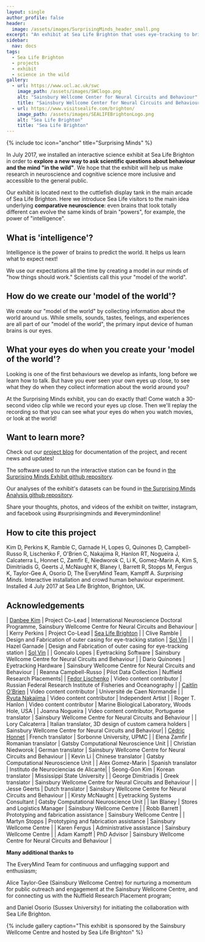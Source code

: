 ```yaml
---
layout: single
author_profile: false
header:
  image: /assets/images/SurprisingMinds_header_small.png
excerpt: "An exhibit at Sea Life Brighton that uses eye-tracking to bring neuroscience 'into the wild'! "
sidebar:  
  nav: docs
tags:
  - Sea Life Brighton
  - projects
  - exhibit
  - science in the wild
gallery: 
  - url: https://www.ucl.ac.uk/swc
    image_path: /assets/images/SWClogo.png
    alt: "Sainsbury Wellcome Center for Neural Circuits and Behaviour"
    title: "Sainsbury Wellcome Center for Neural Circuits and Behaviour"
  - url: https://www.visitsealife.com/brighton/
    image_path: /assets/images/SEALIFEBrightonLogo.png
    alt: "Sea Life Brighton"
    title: "Sea Life Brighton"
---
```


{% include toc icon="anchor" title="Surprising Minds" %}

In July 2017, we installed an interactive science exhibit at Sea Life Brighton in order to **explore a new way to ask scientific questions about behaviour and the mind "in the wild"**. We hope that the exhibit will help us make research in neuroscience and cognitive science more inclusive and accessible to the general public. 

Our exhibit is located next to the cuttlefish display tank in the main arcade of Sea Life Brighton. Here we introduce Sea Life visitors to the main idea underlying **comparative neuroscience**: even brains that look totally different can evolve the same kinds of brain "powers", for example, the power of "intelligence". 

## What is 'intelligence'?

Intelligence is the power of brains to predict the world. It helps us learn what to expect next!

We use our expectations all the time by creating a model in our minds of "how things should work." Scientists call this your "model of the world".

## How do we create our 'model of the world'?

We create our "model of the world" by collecting information about the world around us. While smells, sounds, tastes, feelings, and experiences are all part of our "model of the world", the primary input device of human brains is our eyes. 

## What your eyes do when you create your 'model of the world'?

Looking is one of the first behaviours we develop as infants, long before we learn how to talk. But have you ever seen your own eyes up close, to see what they do when they collect information about the world around you? 

At the Surprising Minds exhibit, you can do exactly that! Come watch a 30-second video clip while we record your eyes up close. Then we'll replay the recording so that you can see what your eyes do when you watch movies, or look at the world!

## Want to learn more?

Check out our [project blog](/SurprisingMinds/categories/) for documentation of the project, and recent news and updates!

The software used to run the interactive station can be found in [the Surprising Minds Exhibit github repository](https://github.com/everymind/SurprisingMinds-Exhibit). 

Our analyses of the exhibit's datasets can be found in [the Surprising Minds Analysis github repository](https://github.com/everymind/SurprisingMinds-Analysis).

Share your thoughts, photos, and videos of the exhibit on twitter, instagram, and facebook using #surprisingminds and #everymindonline!

## How to cite this project

Kim D, Perkins K, Ramble C, Garnade H, Lopes G, Quinones D, Campbell-Russo R, Lischenko F, O'Brien C, Nakajima R, Hanlon RT, Nogueira J, Calcaterra L, Honnet C, Zamfir E, Niedworok C, Li K, Gomez-Marin A, Kim S, Dimitriadis G, Geerts J, McNaught K, Blaney I, Barrett R, Stopps M, Fergus K, Taylor-Gee A, Osorio D, The EveryMind Team, Kampff A. *Surprising Minds*. Interactive installation and crowd human behaviour experiment. Installed 4 July 2017 at Sea Life Brighton, Brighton, UK.

## Acknowledgements

| [Danbee Kim](mailto:danbee@alum.mit.edu) | Project Co-Lead | International Neuroscience Doctoral Programme, Sainsbury Wellcome Centre for Neural Circuits and Behaviour  |
| Kerry Perkins    | Project Co-Lead   | [Sea Life Brighton](https://www.visitsealife.com/brighton/) |
| Clive Ramble     | Design and Fabrication of outer casing for eye-tracking station | [Sol Vin](mailto:info@sol-vin.com)  |
| Hazel Garnade    | Design and Fabrication of outer casing for eye-tracking station | [Sol Vin](mailto:info@sol-vin.com)  |
| Goncalo Lopes    | Eyetracking Software | Sainsbury Wellcome Centre for Neural Circuits and Behaviour |
| Dario Quinones   | Eyetracking Hardware | Sainsbury Wellcome Centre for Neural Circuits and Behaviour |
| Reanna Campbell-Russo | Pilot Data Collection | Nuffield Research Placements| 
| [Fedor Lischenko](mailto:Fedor-LN@ya.ru) | Video content contributor | Russian Federal Research Institute of Fisheries and Oceanography |
| [Caitlin O'Brien](mailto:ceobrien5@gmail.com) | Video content contributor | Université de Caen Normandie |
| [Ryuta Nakajima](http://ryutanakajima.com/) | Video content contributor | Independent Artist |
| Roger T. Hanlon | Video content contributor | Marine Biological Laboratory, Woods Hole, USA |
| Joanna Nogueira | Video content contributor, Portuguese translator | Sainsbury Wellcome Centre for Neural Circuits and Behaviour |
| Lory Calcaterra | Italian translator, 3D design of custom camera holders | Sainsbury Wellcome Centre for Neural Circuits and Behaviour|
| [Cédric Honnet](http://honnet.eu/) | French translator | Sorbonne University, UPMC |
| Elena Zamfir | Romanian translator | Gatsby Computational Neuroscience Unit |
| Christian Niedworok | German translator | Sainsbury Wellcome Centre for Neural Circuits and Behaviour |
| Kevin Li | Chinese translator | Gatsby Computational Neuroscience Unit |
| Alex Gomez-Marin | Spanish translator | Instituto de Neurociencias de Alicante|
| Seong-Gon Kim | Korean translator | Mississippi State University |
| George Dimitriadis | Greek translator | Sainsbury Wellcome Centre for Neural Circuits and Behaviour |
| Jesse Geerts | Dutch translator | Sainsbury Wellcome Centre for Neural Circuits and Behaviour |
| Kirsty McNaught  | Eyetracking Systems Consultant | Gatsby Computational Neuroscience Unit |
| Ian Blaney       | Stores and Logistics Manager | Sainsbury Wellcome Centre |
| Robb Barrett     | Prototyping and fabrication assistance | Sainsbury Wellcome Centre |
| Martyn Stopps    | Prototyping and fabrication assistance | Sainsbury Wellcome Centre |
| Karen Fergus     | Administrative assistance | Sainsbury Wellcome Centre |
| Adam Kampff      | PhD Advisor | Sainsbury Wellcome Centre for Neural Circuits and Behaviour |

**Many additional thanks to** 

The EveryMind Team for continuous and unflagging support and enthusiasm;   

Alice Taylor-Gee (Sainsbury Wellcome Centre) for nurturing a momentum for public outreach and engagement at the Sainsbury Wellcome Centre, and for connecting us with the Nuffield Research Placement program;  

and Daniel Osorio (Sussex University) for initiating the collaboration with Sea Life Brighton.

{% include gallery caption="This exhibit is sponsored by the Sainsbury Wellcome Centre and hosted by Sea Life Brighton" %}

